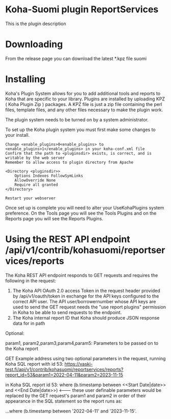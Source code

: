 
# Koha-Suomi plugin ReportServices

This is the plugin description

# Downloading

From the release page you can download the latest \*.kpz file
suomi
# Installing

Koha's Plugin System allows for you to add additional tools and reports to Koha that are specific to your library. Plugins are installed by uploading KPZ ( Koha Plugin Zip ) packages. A KPZ file is just a zip file containing the perl files, template files, and any other files necessary to make the plugin work.

The plugin system needs to be turned on by a system administrator.

To set up the Koha plugin system you must first make some changes to your install.

    Change <enable_plugins>0<enable_plugins> to <enable_plugins>1</enable_plugins> in your koha-conf.xml file
    Confirm that the path to <pluginsdir> exists, is correct, and is writable by the web server
    Remember to allow access to plugin directory from Apache

    <Directory <pluginsdir>>
        Options Indexes FollowSymLinks
        AllowOverride None
        Require all granted
    </Directory>

    Restart your webserver

Once set up is complete you will need to alter your UseKohaPlugins system preference. On the Tools page you will see the Tools Plugins and on the Reports page you will see the Reports Plugins.



# Using the REST API endpoint /api/v1/contrib/kohasuomi/reportservices/reports

The Koha REST API endpoint responds to GET requests and requires the following in the request:

1. The Koha API OAuth 2.0 access Token in the request header provided by /api/v1/oauth/token in exchange for the API keys configured to the correct API user.
   The API user/borrowernumber whose API keys are used to send the GET request needs the "use report plugins" permission in Koha to be able to send requests to the endpoint.
2. The Koha internal report ID that Koha should produce JSON response data for in path
   
Optional:

param1, param2,param3,param4,param5: Parameters to be passed on to the Koha report

GET Example address using two optional parameters in the request, running Koha SQL report with id 53:   https://vaski-test.fi/api/v1/contrib/kohasuomi/reportservices/reports?report_id=53&param1=2022-04-11&param2=2023-11-15

in Koha SQL report id 53: where (b.timestamp between <<Start Date|date>> and <<End Date|date>>) <--- these user definable parameters would be replaced by the GET request's param1 and param2 in order of their appearance in the SQL statement so the report runs as:

...where (b.timestamp between '2022-04-11' and '2023-11-15'.





